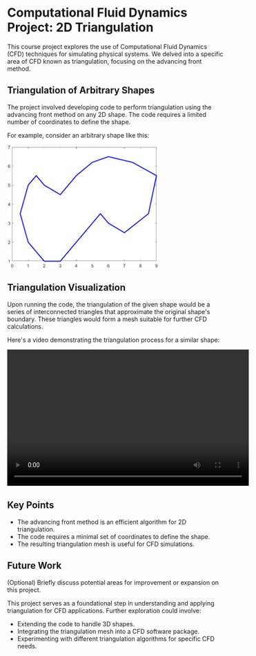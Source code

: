 
<body>
    <h1>Computational Fluid Dynamics Project: 2D Triangulation</h1>
    <p>This course project explores the use of Computational Fluid Dynamics (CFD) techniques for simulating physical systems. We delved into a specific area of CFD known as triangulation, focusing on the advancing front method.</p>
    <h2>Triangulation of Arbitrary Shapes</h2>
    <p>The project involved developing code to perform triangulation using the advancing front method on any 2D shape. The code requires a limited number of coordinates to define the shape.</p>
    <p>For example, consider an arbitrary shape like this:</p>
    <img src="Pics/shape.jpg" alt="Arbitrary Shape" style="width: 350px;">
    <h2>Triangulation Visualization </h2>
    <p>Upon running the code, the triangulation of the given shape would be a series of interconnected triangles that approximate the original shape's boundary. These triangles would form a mesh suitable for further CFD calculations.</p>
    <p>Here's a video demonstrating the triangulation process for a similar shape:</p>
    <video width="560" height="315" controls>
    <source src="Pics/AFM Triangulation.mp4" type="video/mp4">
    Your browser does not support the video tag.
    </video>
    <h2>Key Points</h2>
    <ul>
        <li>The advancing front method is an efficient algorithm for 2D triangulation.</li>
        <li>The code requires a minimal set of coordinates to define the shape.</li>
        <li>The resulting triangulation mesh is useful for CFD simulations.</li>
    </ul>
    <h2>Future Work</h2>
    <p>(Optional) Briefly discuss potential areas for improvement or expansion on this project.</p>
    <p>This project serves as a foundational step in understanding and applying triangulation for CFD applications. Further exploration could involve:</p>
    <ul>
        <li>Extending the code to handle 3D shapes.</li>
        <li>Integrating the triangulation mesh into a CFD software package.</li>
        <li>Experimenting with different triangulation algorithms for specific CFD needs.</li>
    </ul>

</body>
